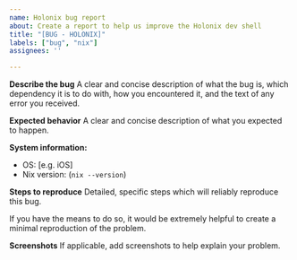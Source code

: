 ```yaml
---
name: Holonix bug report
about: Create a report to help us improve the Holonix dev shell
title: "[BUG - HOLONIX]"
labels: ["bug", "nix"]
assignees: ''

---
```


**Describe the bug**
A clear and concise description of what the bug is, which dependency it is to do with,
how you encountered it, and the text of any error you received.

**Expected behavior**
A clear and concise description of what you expected to happen.

**System information:**
 - OS: [e.g. iOS]
 - Nix version: (`nix --version`)

**Steps to reproduce**
Detailed, specific steps which will reliably reproduce this bug.

If you have the means to do so, it would be extremely helpful to create a minimal reproduction of the problem.

**Screenshots**
If applicable, add screenshots to help explain your problem.
